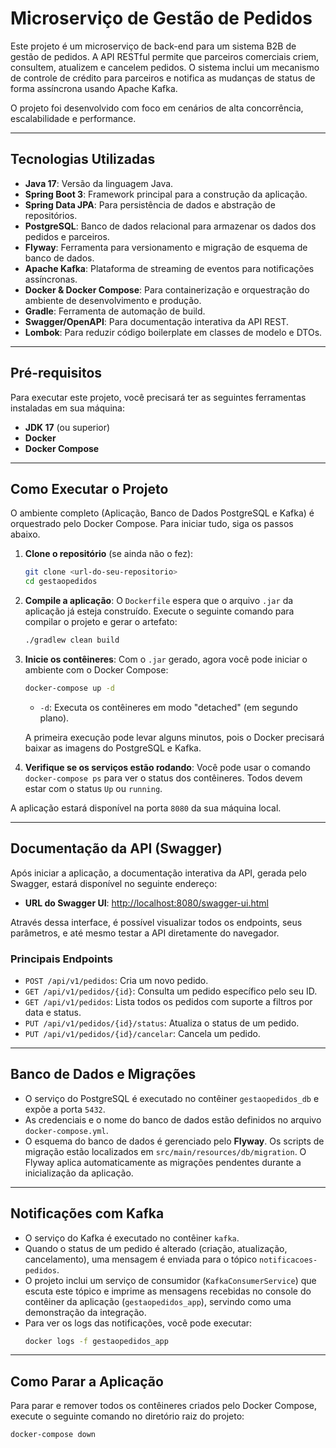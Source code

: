 # Microserviço de Gestão de Pedidos

Este projeto é um microserviço de back-end para um sistema B2B de gestão de pedidos. A API RESTful permite que parceiros comerciais criem, consultem, atualizem e cancelem pedidos. O sistema inclui um mecanismo de controle de crédito para parceiros e notifica as mudanças de status de forma assíncrona usando Apache Kafka.

O projeto foi desenvolvido com foco em cenários de alta concorrência, escalabilidade e performance.

---

## Tecnologias Utilizadas

- **Java 17**: Versão da linguagem Java.
- **Spring Boot 3**: Framework principal para a construção da aplicação.
- **Spring Data JPA**: Para persistência de dados e abstração de repositórios.
- **PostgreSQL**: Banco de dados relacional para armazenar os dados dos pedidos e parceiros.
- **Flyway**: Ferramenta para versionamento e migração de esquema de banco de dados.
- **Apache Kafka**: Plataforma de streaming de eventos para notificações assíncronas.
- **Docker & Docker Compose**: Para containerização e orquestração do ambiente de desenvolvimento e produção.
- **Gradle**: Ferramenta de automação de build.
- **Swagger/OpenAPI**: Para documentação interativa da API REST.
- **Lombok**: Para reduzir código boilerplate em classes de modelo e DTOs.

---

## Pré-requisitos

Para executar este projeto, você precisará ter as seguintes ferramentas instaladas em sua máquina:

- **JDK 17** (ou superior)
- **Docker**
- **Docker Compose**

---

## Como Executar o Projeto

O ambiente completo (Aplicação, Banco de Dados PostgreSQL e Kafka) é orquestrado pelo Docker Compose. Para iniciar tudo, siga os passos abaixo.

1.  **Clone o repositório** (se ainda não o fez):
    ```bash
    git clone <url-do-seu-repositorio>
    cd gestaopedidos
    ```

2.  **Compile a aplicação**:
    O `Dockerfile` espera que o arquivo `.jar` da aplicação já esteja construído. Execute o seguinte comando para compilar o projeto e gerar o artefato:
    ```bash
    ./gradlew clean build
    ```

3.  **Inicie os contêineres**:
    Com o `.jar` gerado, agora você pode iniciar o ambiente com o Docker Compose:
    ```bash
    docker-compose up -d
    ```
    - `-d`: Executa os contêineres em modo "detached" (em segundo plano).

    A primeira execução pode levar alguns minutos, pois o Docker precisará baixar as imagens do PostgreSQL e Kafka.

4.  **Verifique se os serviços estão rodando**:
    Você pode usar o comando `docker-compose ps` para ver o status dos contêineres. Todos devem estar com o status `Up` ou `running`.

A aplicação estará disponível na porta `8080` da sua máquina local.

---

## Documentação da API (Swagger)

Após iniciar a aplicação, a documentação interativa da API, gerada pelo Swagger, estará disponível no seguinte endereço:

- **URL do Swagger UI**: [http://localhost:8080/swagger-ui.html](http://localhost:8080/swagger-ui.html)

Através dessa interface, é possível visualizar todos os endpoints, seus parâmetros, e até mesmo testar a API diretamente do navegador.

### Principais Endpoints

- `POST /api/v1/pedidos`: Cria um novo pedido.
- `GET /api/v1/pedidos/{id}`: Consulta um pedido específico pelo seu ID.
- `GET /api/v1/pedidos`: Lista todos os pedidos com suporte a filtros por data e status.
- `PUT /api/v1/pedidos/{id}/status`: Atualiza o status de um pedido.
- `PUT /api/v1/pedidos/{id}/cancelar`: Cancela um pedido.

---

## Banco de Dados e Migrações

- O serviço do PostgreSQL é executado no contêiner `gestaopedidos_db` e expõe a porta `5432`.
- As credenciais e o nome do banco de dados estão definidos no arquivo `docker-compose.yml`.
- O esquema do banco de dados é gerenciado pelo **Flyway**. Os scripts de migração estão localizados em `src/main/resources/db/migration`. O Flyway aplica automaticamente as migrações pendentes durante a inicialização da aplicação.

---

## Notificações com Kafka

- O serviço do Kafka é executado no contêiner `kafka`.
- Quando o status de um pedido é alterado (criação, atualização, cancelamento), uma mensagem é enviada para o tópico `notificacoes-pedidos`.
- O projeto inclui um serviço de consumidor (`KafkaConsumerService`) que escuta este tópico e imprime as mensagens recebidas no console do contêiner da aplicação (`gestaopedidos_app`), servindo como uma demonstração da integração.
- Para ver os logs das notificações, você pode executar:
  ```bash
  docker logs -f gestaopedidos_app
  ```

---

## Como Parar a Aplicação

Para parar e remover todos os contêineres criados pelo Docker Compose, execute o seguinte comando no diretório raiz do projeto:

```bash
docker-compose down
```
